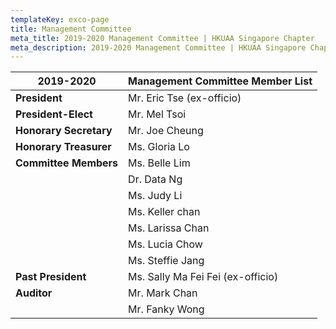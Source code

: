 ```yaml
---
templateKey: exco-page
title: Management Committee
meta_title: 2019-2020 Management Committee | HKUAA Singapore Chapter
meta_description: 2019-2020 Management Committee | HKUAA Singapore Chapter
---
```

| 2019-2020              | Management Committee Member List  |
| ---------------------- | --------------------------------- |
| **President**          | Mr. Eric Tse (ex-officio)         |
| **President-Elect**    | Mr. Mel Tsoi                      |
| **Honorary Secretary** | Mr. Joe Cheung                    |
| **Honorary Treasurer** | Ms. Gloria Lo                     |
| **Committee Members**  | Ms. Belle Lim                     |
|                        | Dr. Data Ng                       |
|                        | Ms. Judy Li                       |
|                        | Ms. Keller chan                   |
|                        | Ms. Larissa Chan                  |
|                        | Ms. Lucia Chow                    |
|                        | Ms. Steffie Jang                  |
| **Past President**     | Ms. Sally Ma Fei Fei (ex-officio) |
| **Auditor**            | Mr. Mark Chan                     |
|                        | Mr. Fanky Wong                    |
